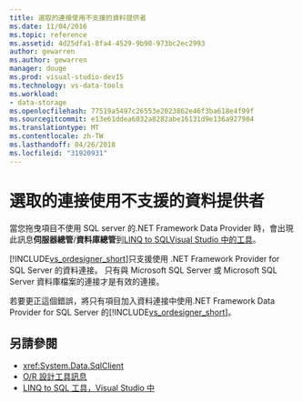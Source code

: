 ```yaml
---
title: 選取的連接使用不支援的資料提供者
ms.date: 11/04/2016
ms.topic: reference
ms.assetid: 4d25dfa1-8fa4-4529-9b90-973bc2ec2993
author: gewarren
ms.author: gewarren
manager: douge
ms.prod: visual-studio-dev15
ms.technology: vs-data-tools
ms.workload:
- data-storage
ms.openlocfilehash: 77519a5497c26553e2023862e46f3ba618e4f99f
ms.sourcegitcommit: e13e61ddea6032a8282abe16131d9e136a927984
ms.translationtype: MT
ms.contentlocale: zh-TW
ms.lasthandoff: 04/26/2018
ms.locfileid: "31920931"
---
```

# <a name="the-selected-connection-uses-an-unsupported-database-provider"></a>選取的連接使用不支援的資料提供者

當您拖曳項目不使用 SQL server 的.NET Framework Data Provider 時，會出現此訊息**伺服器總管**/**資料庫總管**到[LINQ to SQLVisual Studio 中的工具](../data-tools/linq-to-sql-tools-in-visual-studio2.md)。

[!INCLUDE[vs_ordesigner_short](../data-tools/includes/vs_ordesigner_short_md.md)]只支援使用 .NET Framework Provider for SQL Server 的資料連接。 只有與 Microsoft SQL Server 或 Microsoft SQL Server 資料庫檔案的連接才是有效的連接。

若要更正這個錯誤，將只有項目加入資料連接中使用.NET Framework Data Provider for SQL Server 的[!INCLUDE[vs_ordesigner_short](../data-tools/includes/vs_ordesigner_short_md.md)]。

## <a name="see-also"></a>另請參閱

- <xref:System.Data.SqlClient>
- [O/R 設計工具訊息](../data-tools/o-r-designer-messages.md)
- [LINQ to SQL 工具，Visual Studio 中](../data-tools/linq-to-sql-tools-in-visual-studio2.md)
